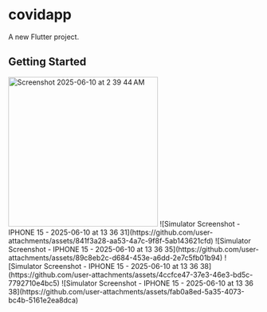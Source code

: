 # covidapp

A new Flutter project.

## Getting Started

<img width="300" alt="Screenshot 2025-06-10 at 2 39 44 AM" src="https://github.com/user-attachments/assets/8a1dcc9c-97db-46d1-8b16-8df002baf783" />
![Simulator Screenshot - IPHONE 15 - 2025-06-10 at 13 36 31](https://github.com/user-attachments/assets/841f3a28-aa53-4a7c-9f8f-5ab143621cfd)
![Simulator Screenshot - IPHONE 15 - 2025-06-10 at 13 36 35](https://github.com/user-attachments/assets/89c8eb2c-d684-453e-a6dd-2e7c5fb01b94)
![Simulator Screenshot - IPHONE 15 - 2025-06-10 at 13 36 38](https://github.com/user-attachments/assets/4ccfce47-37e3-46e3-bd5c-7792710e4bc5)
![Simulator Screenshot - IPHONE 15 - 2025-06-10 at 13 36 38](https://github.com/user-attachments/assets/fab0a8ed-5a35-4073-bc4b-5161e2ea8dca)
